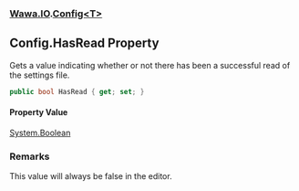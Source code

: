 ### [Wawa.IO](Wawa.IO.md 'Wawa.IO').[Config&lt;T&gt;](Config{T}.md 'Wawa.IO.Config<T>')

## Config<T>.HasRead Property

Gets a value indicating whether or not there has been a successful read of the settings file.

```csharp
public bool HasRead { get; set; }
```

#### Property Value
[System.Boolean](https://docs.microsoft.com/en-us/dotnet/api/System.Boolean 'System.Boolean')

### Remarks
  
This value will always be false in the editor.